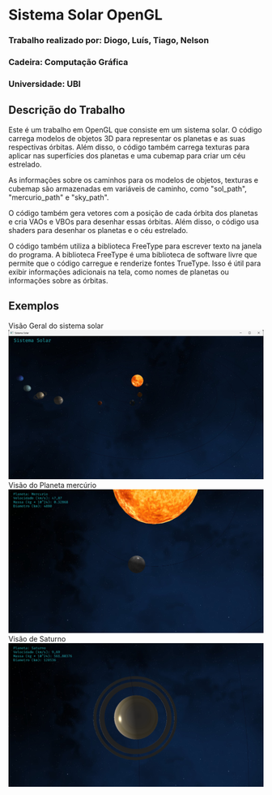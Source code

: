 # Sistema Solar OpenGL

### Trabalho realizado por: Diogo, Luís, Tiago, Nelson
### Cadeira: Computação Gráfica
### Universidade: UBI

## Descrição do Trabalho
Este é um trabalho em OpenGL que consiste em um sistema solar. O código carrega modelos de objetos 3D para representar os planetas e as suas respectivas órbitas. Além disso, o código também carrega texturas para aplicar nas superfícies dos planetas e uma cubemap para criar um céu estrelado.

As informações sobre os caminhos para os modelos de objetos, texturas e cubemap são armazenadas em variáveis de caminho, como "sol_path", "mercurio_path" e "sky_path".

O código também gera vetores com a posição de cada órbita dos planetas e cria VAOs e VBOs para desenhar essas órbitas. Além disso, o código usa shaders para desenhar os planetas e o céu estrelado.

O código também utiliza a biblioteca FreeType para escrever texto na janela do programa. A biblioteca FreeType é uma biblioteca de software livre que permite que o código carregue e renderize fontes TrueType. Isso é útil para exibir informações adicionais na tela, como nomes de planetas ou informações sobre as órbitas.

## Exemplos
Visão Geral do sistema solar
![1](SistemaSolar_1.png)
Visão do Planeta mercúrio
![2](SistemaSolar_2.png)
Visão de Saturno
![3](SistemaSolar_3.png)
